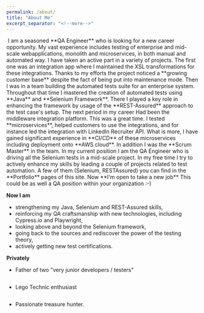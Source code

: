 ```yaml
---
permalink: /about/
title: "About Me"
excerpt_separator: "<!--more-->"
---
```

<!--more-->
<img src="{{ site.url }}{{ site.baseurl }}/assets/images/IMG_5526.JPG" alt="">
<!--more-->
I am a seasoned **QA Engineer** who is looking for a new career opportunity. My vast experience includes testing of enterprise and mid-scale webapplications, monolith and microservices, in both manual and automated way. 
<!--more-->
I have taken an active part in a variety of projects. The first one was an integration app where I maintained the XSL transformations for these integrations. Thanks to my efforts the project noticed a **growing customer base** despite the fact of being put into maintenance mode.
<!--more-->
Then I was in a team building the automated tests suite for an enterprise system. Throughout that time I mastered the creation of automated tests using **Java** and **Selenium Framework**. There I played a key role in enhancing the framework by usage of the **REST-Assured** approach to the test case's setup.
<!--more-->
The next period in my career Had been the middleware integration platform. This was a great time. I tested **microservices**, helped customers to use the integrations, and for instance led the integration with LinkedIn Recruiter API. What is more, I have gained significant experience in **CI/CD** of these microservices including deployment onto **AWS cloud**. In addition I was the **Scrum Master** in the team.
<!--more-->
In my current position I am the QA Engineer who is driving all the Selenium tests in a mid-scale project.
<!--more-->
In my free time I try to actively enhance my skills by leading a couple of projects related to test automation. A few of them (Selenium, RESTAssured) you can find in the **Portfolio** pages of this site.
<!--more-->
Now **I'm open to take a new job** This could be as well a QA position within your organization :-)
<!--more-->

**Now I am**
* strengthening my Java, Selenium and REST-Assured skills,
* reinforcing my QA craftsmanship with new technologies, including Cypress.io and Playwright,
* looking above and beyond the Selenium framework,
* going back to the sources and rediscover the power of the testing theory,
* actively getting new test certifications.

<!--more-->
**Privately** 
* Father of two "very junior developers / testers"

<img src="{{ site.url }}{{ site.baseurl }}/assets/images/oni.png" alt="">

<!--more-->
* Lego Technic enthusiast 

<img src="{{ site.url }}{{ site.baseurl }}/assets/images/Mark_4.png" alt="">

<!--more-->
* Passionate treasure hunter.

<img src="{{ site.url }}{{ site.baseurl }}/assets/images/lego _metal_detectorist.jpeg" alt="">
